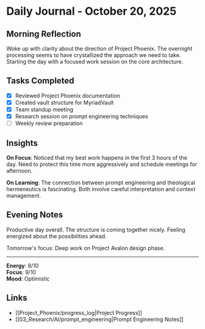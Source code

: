 # Daily Journal - October 20, 2025

## Morning Reflection

Woke up with clarity about the direction of Project Phoenix. The overnight processing seems to have crystallized the approach we need to take. Starting the day with a focused work session on the core architecture.

## Tasks Completed

- [x] Reviewed Project Phoenix documentation
- [x] Created vault structure for MyriadVault
- [x] Team standup meeting
- [x] Research session on prompt engineering techniques
- [ ] Weekly review preparation

## Insights

**On Focus**: Noticed that my best work happens in the first 3 hours of the day. Need to protect this time more aggressively and schedule meetings for afternoon.

**On Learning**: The connection between prompt engineering and theological hermeneutics is fascinating. Both involve careful interpretation and context management.

## Evening Notes

Productive day overall. The structure is coming together nicely. Feeling energized about the possibilities ahead.

Tomorrow's focus: Deep work on Project Avalon design phase.

---
**Energy**: 8/10  
**Focus**: 9/10  
**Mood**: Optimistic

## Links
- [[Project_Phoenix/progress_log|Project Progress]]
- [[03_Research/AI/prompt_engineering|Prompt Engineering Notes]]
